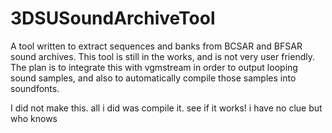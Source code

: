 # 3DSUSoundArchiveTool
A tool written to extract sequences and banks from BCSAR and BFSAR sound archives. This tool is still in the works, and is not very user friendly. The plan is to integrate this with vgmstream in order to output looping sound samples, and also to automatically compile those samples into soundfonts. 

I did not make this. all i did was compile it. see if it works! i have no clue but who knows
